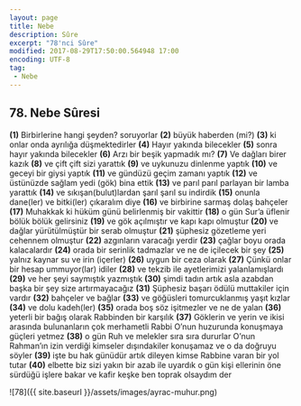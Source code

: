 ```yaml
---
layout: page
title: Nebe
description: Sûre
excerpt: "78'nci Sûre"
modified: 2017-08-29T17:50:00.564948 17:00
encoding: UTF-8
tag: 
 - Nebe
---
```


## 78. Nebe Sûresi

**(1)** Birbirlerine hangi şeyden? soruyorlar
**(2)** büyük haberden (mi?)
**(3)** ki onlar onda ayrılığa düşmektedirler
**(4)** Hayır yakında bilecekler
**(5)** sonra hayır yakında bilecekler
**(6)** Arzı bir beşik yapmadık mı?
**(7)** Ve dağları birer kazık
**(8)** ve çift çift sizi yarattık 
**(9)** ve uykunuzu dinlenme yaptık 
**(10)** ve geceyi bir giysi yaptık 
**(11)** ve gündüzü geçim zamanı yaptık 
**(12)** ve üstünüzde sağlam yedi (gök) bina ettik
**(13)** ve parıl parıl parlayan bir lamba yarattık 
**(14)** ve sıkışan(bulut)lardan şarıl şarıl su indirdik
**(15)** onunla dane(ler) ve bitki(ler) çıkaralım diye 
**(16)** ve birbirine sarmaş dolaş bahçeler 
**(17)** Muhakkak ki hüküm günü belirlenmiş bir vakittir
**(18)** o gün Sur’a üflenir bölük bölük gelirsiniz
**(19)** ve gök açılmıştır ve kapı kapı olmuştur 
**(20)** ve dağlar yürütülmüştür bir serab olmuştur
**(21)** şüphesiz gözetleme yeri cehennem olmuştur
**(22)** azgınların varacağı yerdir 
**(23)** çağlar boyu orada kalacalardır
**(24)** orada bir serinlik tadmazlar ve ne de içilecek bir şey
**(25)** yalnız kaynar su ve irin (içerler)
**(26)** uygun bir ceza olarak
**(27)** Çünkü onlar bir hesap ummuyor(lar) idiler
**(28)** ve tekzib ile ayetlerimizi yalanlamışlardı 
**(29)** ve her şeyi saymıştık yazmıştık
**(30)** şimdi tadın artık asla azabdan başka bir şey size artırmayacağız
**(31)** Şüphesiz başarı ödülü muttakiler için vardır
**(32)** bahçeler ve bağlar
**(33)** ve göğüsleri tomurcuklanmış yaşıt kızlar
**(34)** ve dolu kadeh(ler)
**(35)** orada boş söz işitmezler ve ne de yalan
**(36)** yeterli bir bağış olarak Rabbinden bir karşılık
**(37)** Göklerin ve yerin ve ikisi arasında bulunanların çok merhametli Rabbi O’nun huzurunda konuşmaya güçleri yetmez
**(38)** o gün Ruh ve melekler sıra sıra dururlar O’nun Rahman’ın izin verdiği kimseler dışındakiler konuşamaz ve o da doğruyu söyler 
**(39)** işte bu hak günüdür artık dileyen kimse Rabbine varan bir yol tutar
**(40)** elbette biz sizi yakın bir azab ile uyardık o gün kişi ellerinin öne sürdüğü işlere bakar ve kafir keşke ben toprak olsaydım der

![78]({{ site.baseurl }}/assets/images/ayrac-muhur.png)
